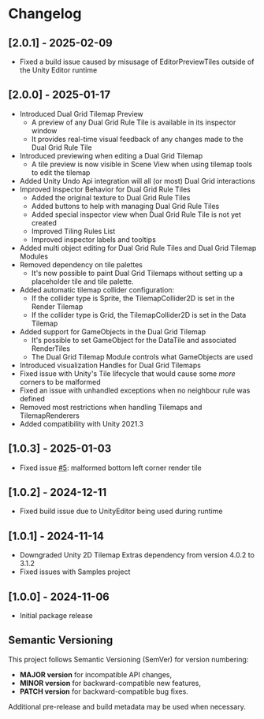 # Changelog

## [2.0.1] - 2025-02-09

- Fixed a build issue caused by misusage of EditorPreviewTiles outside of the Unity Editor runtime

## [2.0.0] - 2025-01-17

- Introduced Dual Grid Tilemap Preview
    - A preview of any Dual Grid Rule Tile is available in its inspector window
    - It provides real-time visual feedback of any changes made to the Dual Grid Rule Tile
- Introduced previewing when editing a Dual Grid Tilemap
    - A tile preview is now visible in Scene View when using tilemap tools to edit the tilemap
- Added Unity Undo Api integration will all (or most) Dual Grid interactions
- Improved Inspector Behavior for Dual Grid Rule Tiles
    - Added the original texture to Dual Grid Rule Tiles
    - Added buttons to help with managing Dual Grid Rule Tiles
    - Added special inspector view when Dual Grid Rule Tile is not yet created
    - Improved Tiling Rules List
    - Improved inspector labels and tooltips
- Added multi object editing for Dual Grid Rule Tiles and Dual Grid Tilemap Modules
- Removed dependency on tile palettes
    - It's now possible to paint Dual Grid Tilemaps without setting up a placeholder tile and tile palette.
- Added automatic tilemap collider configuration:
    - If the collider type is Sprite, the TilemapCollider2D is set in the Render Tilemap
    - If the collider type is Grid, the TilemapCollider2D is set in the Data Tilemap
- Added support for GameObjects in the Dual Grid Tilemap
    - It's possible to set GameObject for the DataTile and associated RenderTiles
    - The Dual Grid Tilemap Module controls what GameObjects are used
- Introduced visualization Handles for Dual Grid Tilemaps
- Fixed issue with Unity's Tile lifecycle that would cause some _more_ corners to be malformed
- Fixed an issue with unhandled exceptions when no neighbour rule was defined
- Removed most restrictions when handling Tilemaps and TilemapRenderers
- Added compatibility with Unity 2021.3

## [1.0.3] - 2025-01-03

- Fixed issue [#5](https://github.com/skner-dev/DualGrid/issues/5): malformed bottom left corner render tile

## [1.0.2] - 2024-12-11

- Fixed build issue due to UnityEditor being used during runtime

## [1.0.1] - 2024-11-14

- Downgraded Unity 2D Tilemap Extras dependency from version 4.0.2 to 3.1.2
- Fixed issues with Samples project

## [1.0.0] - 2024-11-06

- Initial package release

## Semantic Versioning

This project follows Semantic Versioning (SemVer) for version numbering:

- **MAJOR version** for incompatible API changes,
- **MINOR version** for backward-compatible new features,
- **PATCH version** for backward-compatible bug fixes.

Additional pre-release and build metadata may be used when necessary.
